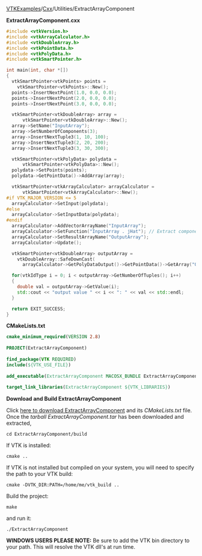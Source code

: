 [VTKExamples](Home)/[Cxx](Cxx)/Utilities/ExtractArrayComponent

**ExtractArrayComponent.cxx**
```c++
#include <vtkVersion.h>
#include <vtkArrayCalculator.h>
#include <vtkDoubleArray.h>
#include <vtkPointData.h>
#include <vtkPolyData.h>
#include <vtkSmartPointer.h>

int main(int, char *[])
{
  vtkSmartPointer<vtkPoints> points =
    vtkSmartPointer<vtkPoints>::New();
  points->InsertNextPoint(1.0, 0.0, 0.0);
  points->InsertNextPoint(2.0, 0.0, 0.0);
  points->InsertNextPoint(3.0, 0.0, 0.0);

  vtkSmartPointer<vtkDoubleArray> array =
      vtkSmartPointer<vtkDoubleArray>::New();
  array->SetName("InputArray");
  array->SetNumberOfComponents(3);
  array->InsertNextTuple3(1, 10, 100);
  array->InsertNextTuple3(2, 20, 200);
  array->InsertNextTuple3(3, 30, 300);

  vtkSmartPointer<vtkPolyData> polydata =
      vtkSmartPointer<vtkPolyData>::New();
  polydata->SetPoints(points);
  polydata->GetPointData()->AddArray(array);

  vtkSmartPointer<vtkArrayCalculator> arrayCalculator =
      vtkSmartPointer<vtkArrayCalculator>::New();
#if VTK_MAJOR_VERSION <= 5
  arrayCalculator->SetInput(polydata);
#else
  arrayCalculator->SetInputData(polydata);
#endif
  arrayCalculator->AddVectorArrayName("InputArray");
  arrayCalculator->SetFunction("InputArray . jHat"); // Extract component '1' from the InputArray by taking the dot product of each tuple with the vector (0,1,0)
  arrayCalculator->SetResultArrayName("OutputArray");
  arrayCalculator->Update();

  vtkSmartPointer<vtkDoubleArray> outputArray =
    vtkDoubleArray::SafeDownCast(
      arrayCalculator->GetPolyDataOutput()->GetPointData()->GetArray("OutputArray"));

  for(vtkIdType i = 0; i < outputArray->GetNumberOfTuples(); i++)
  {
    double val = outputArray->GetValue(i);
    std::cout << "output value " << i << ": " << val << std::endl;
  }

  return EXIT_SUCCESS;
}
```
**CMakeLists.txt**
```cmake
cmake_minimum_required(VERSION 2.8)
 
PROJECT(ExtractArrayComponent)
 
find_package(VTK REQUIRED)
include(${VTK_USE_FILE})
 
add_executable(ExtractArrayComponent MACOSX_BUNDLE ExtractArrayComponent.cxx)
 
target_link_libraries(ExtractArrayComponent ${VTK_LIBRARIES})
```

**Download and Build ExtractArrayComponent**

Click [here to download ExtractArrayComponent](https://github.com/lorensen/VTKWikiExamplesTarballs/raw/master/ExtractArrayComponent.tar) and its *CMakeLists.txt* file.
Once the *tarball ExtractArrayComponent.tar* has been downloaded and extracted,
```
cd ExtractArrayComponent/build 
```
If VTK is installed:
```
cmake ..
```
If VTK is not installed but compiled on your system, you will need to specify the path to your VTK build:
```
cmake -DVTK_DIR:PATH=/home/me/vtk_build ..
```
Build the project:
```
make
```
and run it:
```
./ExtractArrayComponent
```
**WINDOWS USERS PLEASE NOTE:** Be sure to add the VTK bin directory to your path. This will resolve the VTK dll's at run time.

